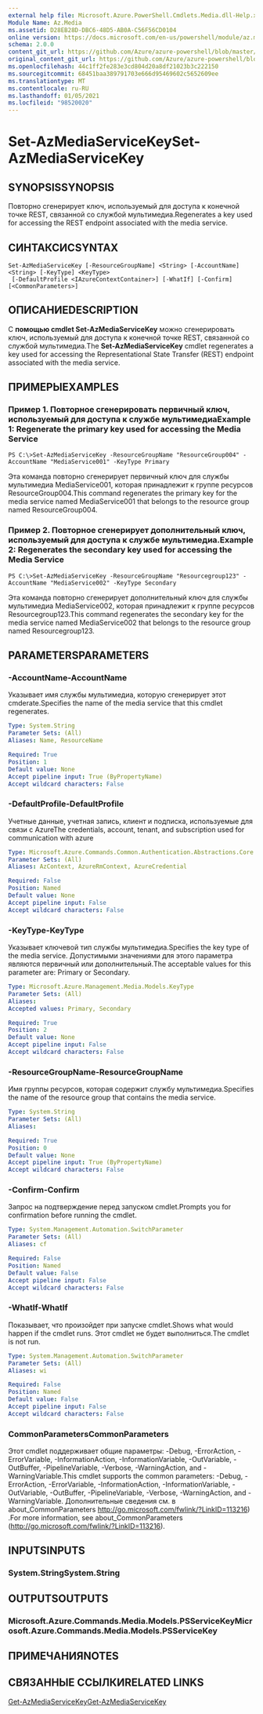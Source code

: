 ```yaml
---
external help file: Microsoft.Azure.PowerShell.Cmdlets.Media.dll-Help.xml
Module Name: Az.Media
ms.assetid: D28EB28D-DBC6-48D5-AB0A-C56F56CD0104
online version: https://docs.microsoft.com/en-us/powershell/module/az.media/set-azmediaservicekey
schema: 2.0.0
content_git_url: https://github.com/Azure/azure-powershell/blob/master/src/Media/Media/help/Set-AzMediaServiceKey.md
original_content_git_url: https://github.com/Azure/azure-powershell/blob/master/src/Media/Media/help/Set-AzMediaServiceKey.md
ms.openlocfilehash: 44c1ff2fe283e3cd804d20a8df21023b3c222150
ms.sourcegitcommit: 68451baa389791703e666d95469602c5652609ee
ms.translationtype: MT
ms.contentlocale: ru-RU
ms.lasthandoff: 01/05/2021
ms.locfileid: "98520020"
---
```

# <span data-ttu-id="ac329-101">Set-AzMediaServiceKey</span><span class="sxs-lookup"><span data-stu-id="ac329-101">Set-AzMediaServiceKey</span></span>

## <span data-ttu-id="ac329-102">SYNOPSIS</span><span class="sxs-lookup"><span data-stu-id="ac329-102">SYNOPSIS</span></span>
<span data-ttu-id="ac329-103">Повторно сгенерирует ключ, используемый для доступа к конечной точке REST, связанной со службой мультимедиа.</span><span class="sxs-lookup"><span data-stu-id="ac329-103">Regenerates a key used for accessing the REST endpoint associated with the media service.</span></span>

## <span data-ttu-id="ac329-104">СИНТАКСИС</span><span class="sxs-lookup"><span data-stu-id="ac329-104">SYNTAX</span></span>

```
Set-AzMediaServiceKey [-ResourceGroupName] <String> [-AccountName] <String> [-KeyType] <KeyType>
 [-DefaultProfile <IAzureContextContainer>] [-WhatIf] [-Confirm] [<CommonParameters>]
```

## <span data-ttu-id="ac329-105">ОПИСАНИЕ</span><span class="sxs-lookup"><span data-stu-id="ac329-105">DESCRIPTION</span></span>
<span data-ttu-id="ac329-106">С **помощью cmdlet Set-AzMediaServiceKey** можно сгенерировать ключ, используемый для доступа к конечной точке REST, связанной со службой мультимедиа.</span><span class="sxs-lookup"><span data-stu-id="ac329-106">The **Set-AzMediaServiceKey** cmdlet regenerates a key used for accessing the Representational State Transfer (REST) endpoint associated with the media service.</span></span>

## <span data-ttu-id="ac329-107">ПРИМЕРЫ</span><span class="sxs-lookup"><span data-stu-id="ac329-107">EXAMPLES</span></span>

### <span data-ttu-id="ac329-108">Пример 1. Повторное сгенерировать первичный ключ, используемый для доступа к службе мультимедиа</span><span class="sxs-lookup"><span data-stu-id="ac329-108">Example 1: Regenerate the primary key used for accessing the Media Service</span></span>
```
PS C:\>Set-AzMediaServiceKey -ResourceGroupName "ResourceGroup004" -AccountName "MediaService001" -KeyType Primary
```

<span data-ttu-id="ac329-109">Эта команда повторно сгенерирует первичный ключ для службы мультимедиа MediaService001, которая принадлежит к группе ресурсов ResourceGroup004.</span><span class="sxs-lookup"><span data-stu-id="ac329-109">This command regenerates the primary key for the media service named MediaService001 that belongs to the resource group named ResourceGroup004.</span></span>

### <span data-ttu-id="ac329-110">Пример 2. Повторное сгенерирует дополнительный ключ, используемый для доступа к службе мультимедиа.</span><span class="sxs-lookup"><span data-stu-id="ac329-110">Example 2: Regenerates the secondary key used for accessing the Media Service</span></span>
```
PS C:\>Set-AzMediaServiceKey -ResourceGroupName "Resourcegroup123" -AccountName "MediaService002" -KeyType Secondary
```

<span data-ttu-id="ac329-111">Эта команда повторно сгенерирует дополнительный ключ для службы мультимедиа MediaService002, которая принадлежит к группе ресурсов Resourcegroup123.</span><span class="sxs-lookup"><span data-stu-id="ac329-111">This command regenerates the secondary key for the media service named MediaService002 that belongs to the resource group named Resourcegroup123.</span></span>

## <span data-ttu-id="ac329-112">PARAMETERS</span><span class="sxs-lookup"><span data-stu-id="ac329-112">PARAMETERS</span></span>

### <span data-ttu-id="ac329-113">-AccountName</span><span class="sxs-lookup"><span data-stu-id="ac329-113">-AccountName</span></span>
<span data-ttu-id="ac329-114">Указывает имя службы мультимедиа, которую сгенерирует этот cmderate.</span><span class="sxs-lookup"><span data-stu-id="ac329-114">Specifies the name of the media service that this cmdlet regenerates.</span></span>

```yaml
Type: System.String
Parameter Sets: (All)
Aliases: Name, ResourceName

Required: True
Position: 1
Default value: None
Accept pipeline input: True (ByPropertyName)
Accept wildcard characters: False
```

### <span data-ttu-id="ac329-115">-DefaultProfile</span><span class="sxs-lookup"><span data-stu-id="ac329-115">-DefaultProfile</span></span>
<span data-ttu-id="ac329-116">Учетные данные, учетная запись, клиент и подписка, используемые для связи с Azure</span><span class="sxs-lookup"><span data-stu-id="ac329-116">The credentials, account, tenant, and subscription used for communication with azure</span></span>

```yaml
Type: Microsoft.Azure.Commands.Common.Authentication.Abstractions.Core.IAzureContextContainer
Parameter Sets: (All)
Aliases: AzContext, AzureRmContext, AzureCredential

Required: False
Position: Named
Default value: None
Accept pipeline input: False
Accept wildcard characters: False
```

### <span data-ttu-id="ac329-117">-KeyType</span><span class="sxs-lookup"><span data-stu-id="ac329-117">-KeyType</span></span>
<span data-ttu-id="ac329-118">Указывает ключевой тип службы мультимедиа.</span><span class="sxs-lookup"><span data-stu-id="ac329-118">Specifies the key type of the media service.</span></span>
<span data-ttu-id="ac329-119">Допустимыми значениями для этого параметра являются первичный или дополнительный.</span><span class="sxs-lookup"><span data-stu-id="ac329-119">The acceptable values for this parameter are: Primary or Secondary.</span></span>

```yaml
Type: Microsoft.Azure.Management.Media.Models.KeyType
Parameter Sets: (All)
Aliases:
Accepted values: Primary, Secondary

Required: True
Position: 2
Default value: None
Accept pipeline input: False
Accept wildcard characters: False
```

### <span data-ttu-id="ac329-120">-ResourceGroupName</span><span class="sxs-lookup"><span data-stu-id="ac329-120">-ResourceGroupName</span></span>
<span data-ttu-id="ac329-121">Имя группы ресурсов, которая содержит службу мультимедиа.</span><span class="sxs-lookup"><span data-stu-id="ac329-121">Specifies the name of the resource group that contains the media service.</span></span>

```yaml
Type: System.String
Parameter Sets: (All)
Aliases:

Required: True
Position: 0
Default value: None
Accept pipeline input: True (ByPropertyName)
Accept wildcard characters: False
```

### <span data-ttu-id="ac329-122">-Confirm</span><span class="sxs-lookup"><span data-stu-id="ac329-122">-Confirm</span></span>
<span data-ttu-id="ac329-123">Запрос на подтверждение перед запуском cmdlet.</span><span class="sxs-lookup"><span data-stu-id="ac329-123">Prompts you for confirmation before running the cmdlet.</span></span>

```yaml
Type: System.Management.Automation.SwitchParameter
Parameter Sets: (All)
Aliases: cf

Required: False
Position: Named
Default value: False
Accept pipeline input: False
Accept wildcard characters: False
```

### <span data-ttu-id="ac329-124">-WhatIf</span><span class="sxs-lookup"><span data-stu-id="ac329-124">-WhatIf</span></span>
<span data-ttu-id="ac329-125">Показывает, что произойдет при запуске cmdlet.</span><span class="sxs-lookup"><span data-stu-id="ac329-125">Shows what would happen if the cmdlet runs.</span></span>
<span data-ttu-id="ac329-126">Этот cmdlet не будет выполниться.</span><span class="sxs-lookup"><span data-stu-id="ac329-126">The cmdlet is not run.</span></span>

```yaml
Type: System.Management.Automation.SwitchParameter
Parameter Sets: (All)
Aliases: wi

Required: False
Position: Named
Default value: False
Accept pipeline input: False
Accept wildcard characters: False
```

### <span data-ttu-id="ac329-127">CommonParameters</span><span class="sxs-lookup"><span data-stu-id="ac329-127">CommonParameters</span></span>
<span data-ttu-id="ac329-128">Этот cmdlet поддерживает общие параметры: -Debug, -ErrorAction, -ErrorVariable, -InformationAction, -InformationVariable, -OutVariable, -OutBuffer, -PipelineVariable, -Verbose, -WarningAction, and -WarningVariable.</span><span class="sxs-lookup"><span data-stu-id="ac329-128">This cmdlet supports the common parameters: -Debug, -ErrorAction, -ErrorVariable, -InformationAction, -InformationVariable, -OutVariable, -OutBuffer, -PipelineVariable, -Verbose, -WarningAction, and -WarningVariable.</span></span> <span data-ttu-id="ac329-129">Дополнительные сведения см. в about_CommonParameters http://go.microsoft.com/fwlink/?LinkID=113216) .</span><span class="sxs-lookup"><span data-stu-id="ac329-129">For more information, see about_CommonParameters (http://go.microsoft.com/fwlink/?LinkID=113216).</span></span>

## <span data-ttu-id="ac329-130">INPUTS</span><span class="sxs-lookup"><span data-stu-id="ac329-130">INPUTS</span></span>

### <span data-ttu-id="ac329-131">System.String</span><span class="sxs-lookup"><span data-stu-id="ac329-131">System.String</span></span>

## <span data-ttu-id="ac329-132">OUTPUTS</span><span class="sxs-lookup"><span data-stu-id="ac329-132">OUTPUTS</span></span>

### <span data-ttu-id="ac329-133">Microsoft.Azure.Commands.Media.Models.PSServiceKey</span><span class="sxs-lookup"><span data-stu-id="ac329-133">Microsoft.Azure.Commands.Media.Models.PSServiceKey</span></span>

## <span data-ttu-id="ac329-134">ПРИМЕЧАНИЯ</span><span class="sxs-lookup"><span data-stu-id="ac329-134">NOTES</span></span>

## <span data-ttu-id="ac329-135">СВЯЗАННЫЕ ССЫЛКИ</span><span class="sxs-lookup"><span data-stu-id="ac329-135">RELATED LINKS</span></span>

[<span data-ttu-id="ac329-136">Get-AzMediaServiceKey</span><span class="sxs-lookup"><span data-stu-id="ac329-136">Get-AzMediaServiceKey</span></span>](./Get-AzMediaServiceKey.md)


